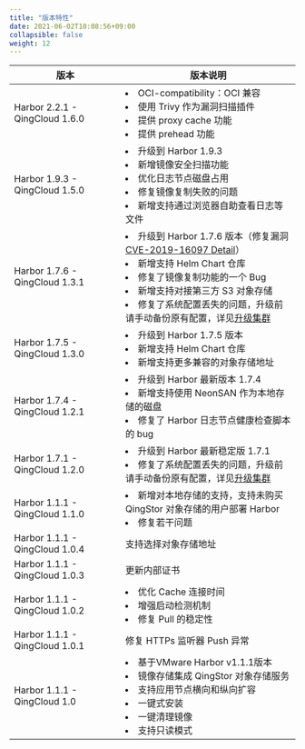 ```yaml
---
title: "版本特性"
date: 2021-06-02T10:08:56+09:00
collapsible: false
weight: 12
---
```


| <span style="display:inline-block;width:140px">版本</span> | 版本说明                                                     |
| ---------------------------------------------------------- | ------------------------------------------------------------ |
| Harbor 2.2.1 - QingCloud 1.6.0                             | <li>OCI-compatibility：OCI 兼容 </li>   <li>使用 Trivy 作为漏洞扫描插件</li>  <li>提供 proxy cache 功能</li>   <li>提供 prehead 功能</li> |
| Harbor 1.9.3 - QingCloud 1.5.0                             | <li>升级到 Harbor 1.9.3 </li>  <li>新增镜像安全扫描功能</li>   <li>优化日志节点磁盘占用</li>   <li>修复镜像复制失败的问题</li>  <li>新增支持通过浏览器自助查看日志等文件</li> |
| Harbor 1.7.6 - QingCloud 1.3.1                             | <li>升级到 Harbor 1.7.6 版本（修复漏洞 [CVE-2019-16097 Detail](https://nvd.nist.gov/vuln/detail/CVE-2019-16097)）</li>  <li>新增支持 Helm Chart 仓库</li>  <li>修复了镜像复制功能的一个 Bug </li> <li>新增支持对接第三方 S3 对象存储</li> <li>修复了系统配置丢失的问题，升级前请手动备份原有配置，详见[升级集群]()</li> |
| Harbor 1.7.5 - QingCloud 1.3.0                             | <li>升级到 Harbor 1.7.5 版本 <li>新增支持 Helm Chart 仓库 <li>新增支持更多兼容的对象存储地址 |
| Harbor 1.7.4 - QingCloud 1.2.1                             | <li>升级到 Harbor 最新版本 1.7.4</li>  <li>新增支持使用 NeonSAN 作为本地存储的磁盘</li>  <li>修复了 Harbor 日志节点健康检查脚本的 bug </li> |
| Harbor 1.7.1 - QingCloud 1.2.0                             | <li>升级到 Harbor 最新稳定版 1.7.1 </li>  <li>修复了系统配置丢失的问题，升级前请手动备份原有配置，详见[升级集群]()</li> |
| Harbor 1.1.1 - QingCloud 1.1.0                             | <li>新增对本地存储的支持，支持未购买 QingStor 对象存储的用户部署 Harbor</li>  <li>修复若干问题</li> |
| Harbor 1.1.1 - QingCloud 1.0.4                             | 支持选择对象存储地址                                         |
| Harbor 1.1.1 - QingCloud 1.0.3                             | 更新内部证书                                                 |
| Harbor 1.1.1 - QingCloud 1.0.2                             | <li>优化 Cache 连接时间</li>  <li>增强启动检测机制</li>  <li>修复 Pull 的稳定性</li> |
| Harbor 1.1.1 - QingCloud 1.0.1                             | 修复 HTTPs 监听器 Push 异常                                  |
| Harbor 1.1.1 - QingCloud 1.0                               | <li>基于VMware Harbor v1.1.1版本</li>  <li>镜像存储集成 QingStor 对象存储服务</li>  <li>支持应用节点横向和纵向扩容</li>  <li>一键式安装</li>  <li>一键清理镜像</li>  <li>支持只读模式</li> |
